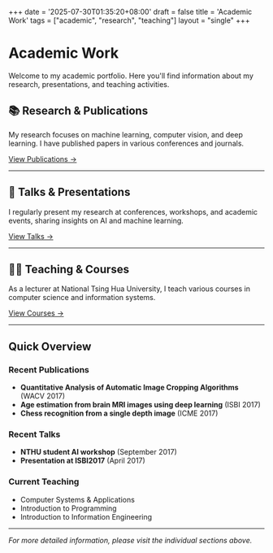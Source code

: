 +++
date = '2025-07-30T01:35:20+08:00'
draft = false
title = 'Academic Work'
tags = ["academic", "research", "teaching"]
layout = "single"
+++

# Academic Work

Welcome to my academic portfolio. Here you'll find information about my research, presentations, and teaching activities.

## 📚 Research & Publications

My research focuses on machine learning, computer vision, and deep learning. I have published papers in various conferences and journals.

[View Publications →](/academic/publications/)

---

## 🎤 Talks & Presentations  

I regularly present my research at conferences, workshops, and academic events, sharing insights on AI and machine learning.

[View Talks →](/academic/talks/)

---

## 👨‍🏫 Teaching & Courses

As a lecturer at National Tsing Hua University, I teach various courses in computer science and information systems.

[View Courses →](/academic/teaching/)

---

## Quick Overview

### Recent Publications
- **Quantitative Analysis of Automatic Image Cropping Algorithms** (WACV 2017)
- **Age estimation from brain MRI images using deep learning** (ISBI 2017)
- **Chess recognition from a single depth image** (ICME 2017)

### Recent Talks
- **NTHU student AI workshop** (September 2017)
- **Presentation at ISBI2017** (April 2017)

### Current Teaching
- Computer Systems & Applications
- Introduction to Programming
- Introduction to Information Engineering

---

*For more detailed information, please visit the individual sections above.*
